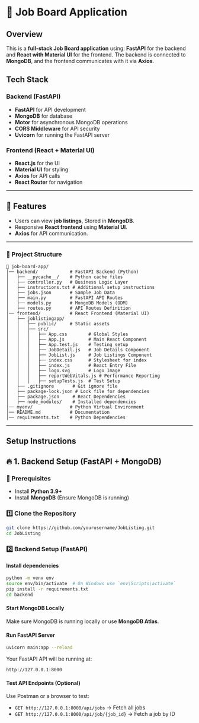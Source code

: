# 🏢 Job Board Application

## Overview
 This is a **full-stack Job Board application** using: **FastAPI** for the backend and **React with Material UI** for the frontend. The backend is connected to **MongoDB**, and the frontend communicates with it via **Axios**.

## Tech Stack
### Backend (FastAPI)
- **FastAPI** for API development
- **MongoDB** for database
- **Motor** for asynchronous MongoDB operations
- **CORS Middleware** for API security
- **Uvicorn** for running the FastAPI server

### Frontend (React + Material UI)
- **React.js** for the UI
- **Material UI** for styling
- **Axios** for API calls
- **React Router** for navigation

---

## 🚀 Features
- Users can view **job listings**, Stored in **MongoDB**.
- Responsive **React frontend** using **Material UI**.
- **Axios** for API communication.

---

### **📌 Project Structure**

```
📁 job-board-app/
│── backend/            # FastAPI Backend (Python)
│   ├── __pycache__/    # Python cache files
│   ├── controller.py   # Business Logic Layer
│   ├── instructions.txt # Additional setup instructions
│   ├── jobs.json       # Sample Job Data
│   ├── main.py         # FastAPI API Routes
│   ├── models.py       # MongoDB Models (ODM)
│   ├── routes.py       # API Routes Definition
│── frontend/           # React Frontend (Material UI)
│   ├── joblistingapp/
│   │   ├── public/     # Static assets
│   │   ├── src/
│   │   │   ├── App.css        # Global Styles
│   │   │   ├── App.js         # Main React Component
│   │   │   ├── App.test.js    # Testing setup
│   │   │   ├── JobDetail.js   # Job Details Component
│   │   │   ├── JobList.js     # Job Listings Component
│   │   │   ├── index.css      # Stylesheet for index
│   │   │   ├── index.js       # React Entry File
│   │   │   ├── logo.svg       # Logo Image
│   │   │   ├── reportWebVitals.js # Performance Reporting
│   │   │   ├── setupTests.js  # Test Setup
│   ├── .gitignore       # Git ignore file
│   ├── package-lock.json # Lock file for dependencies
│   ├── package.json     # React Dependencies
│   ├── node_modules/    # Installed dependencies
│── myenv/              # Python Virtual Environment
│── README.md           # Documentation
│── requirements.txt    # Python Dependencies
```

---

## Setup Instructions

## 🔥 **1. Backend Setup (FastAPI + MongoDB)**
### **📌 Prerequisites**
- Install **Python 3.9+**
- Install **MongoDB** (Ensure MongoDB is running)

### **1️⃣ Clone the Repository**
```sh
git clone https://github.com/yourusername/JobListing.git
cd JobListing
```

### **2️⃣ Backend Setup (FastAPI)**
#### **Install dependencies**
```sh
python -m venv env
source env/bin/activate  # On Windows use `env\Scripts\activate`
pip install -r requirements.txt
cd backend
```

#### **Start MongoDB Locally**
Make sure MongoDB is running locally or use **MongoDB Atlas**.

#### **Run FastAPI Server**
```sh
uvicorn main:app --reload
```
Your FastAPI API will be running at:
```
http://127.0.0.1:8000
```

#### **Test API Endpoints** (Optional)
Use Postman or a browser to test:
- `GET http://127.0.0.1:8000/api/jobs` → Fetch all jobs
- `GET http://127.0.0.1:8000/api/job/{job_id}` → Fetch a job by ID


